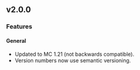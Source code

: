 ## v2.0.0

### Features

#### General
- Updated to MC 1.21 (not backwards compatible).
- Version numbers now use semantic versioning.
